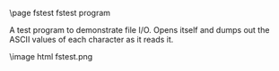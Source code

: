 \page fstest fstest program

A test program to demonstrate file I/O. Opens itself and dumps out the ASCII values of each character as it reads it.

\image html fstest.png

